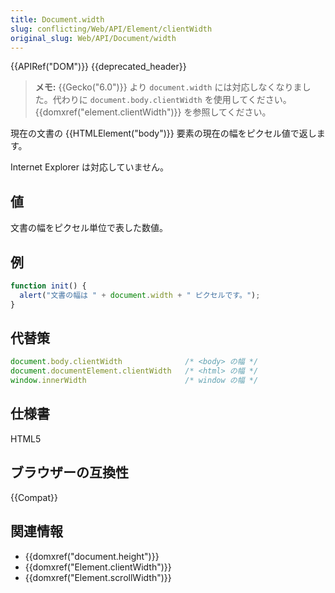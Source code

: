 ```yaml
---
title: Document.width
slug: conflicting/Web/API/Element/clientWidth
original_slug: Web/API/Document/width
---
```


{{APIRef("DOM")}} {{deprecated_header}}

> **メモ:** {{Gecko("6.0")}} より `document.width` には対応しなくなりました。代わりに `document.body.clientWidth` を使用してください。 {{domxref("element.clientWidth")}} を参照してください。

現在の文書の {{HTMLElement("body")}} 要素の現在の幅をピクセル値で返します。

Internet Explorer は対応していません。

## 値

文書の幅をピクセル単位で表した数値。

## 例

```js
function init() {
  alert("文書の幅は " + document.width + " ピクセルです。");
}
```

## 代替策

```js
document.body.clientWidth              /* <body> の幅 */
document.documentElement.clientWidth   /* <html> の幅 */
window.innerWidth                      /* window の幅 */
```

## 仕様書

HTML5

## ブラウザーの互換性

{{Compat}}

## 関連情報

- {{domxref("document.height")}}
- {{domxref("Element.clientWidth")}}
- {{domxref("Element.scrollWidth")}}
